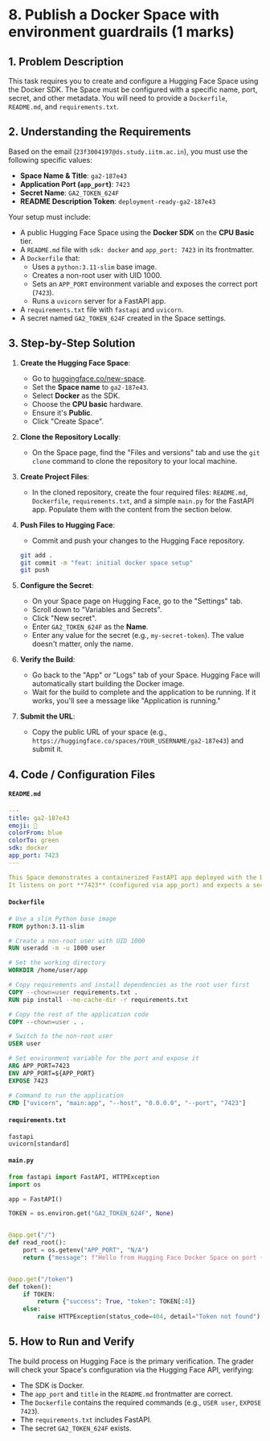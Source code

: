 # 8. Publish a Docker Space with environment guardrails (1 marks)

## 1. Problem Description

This task requires you to create and configure a Hugging Face Space using the Docker SDK. The Space must be configured with a specific name, port, secret, and other metadata. You will need to provide a `Dockerfile`, `README.md`, and `requirements.txt`.

## 2. Understanding the Requirements

Based on the email (`23f3004197@ds.study.iitm.ac.in`), you must use the following specific values:

* **Space Name & Title**: `ga2-187e43`
* **Application Port (`app_port`)**: `7423`
* **Secret Name**: `GA2_TOKEN_624F`
* **README Description Token**: `deployment-ready-ga2-187e43`

Your setup must include:

* A public Hugging Face Space using the **Docker SDK** on the **CPU Basic** tier.
* A `README.md` file with `sdk: docker` and `app_port: 7423` in its frontmatter.
* A `Dockerfile` that:
  * Uses a `python:3.11-slim` base image.
  * Creates a non-root user with UID 1000.
  * Sets an `APP_PORT` environment variable and exposes the correct port (`7423`).
  * Runs a `uvicorn` server for a FastAPI app.
* A `requirements.txt` file with `fastapi` and `uvicorn`.
* A secret named `GA2_TOKEN_624F` created in the Space settings.

## 3. Step-by-Step Solution

1. **Create the Hugging Face Space**:

      * Go to [huggingface.co/new-space](https://huggingface.co/new-space).
      * Set the **Space name** to `ga2-187e43`.
      * Select **Docker** as the SDK.
      * Choose the **CPU basic** hardware.
      * Ensure it's **Public**.
      * Click "Create Space".

2. **Clone the Repository Locally**:

      * On the Space page, find the "Files and versions" tab and use the `git clone` command to clone the repository to your local machine.

3. **Create Project Files**:

      * In the cloned repository, create the four required files: `README.md`, `Dockerfile`, `requirements.txt`, and a simple `main.py` for the FastAPI app. Populate them with the content from the section below.

4. **Push Files to Hugging Face**:

      * Commit and push your changes to the Hugging Face repository.

    <!-- end list -->

    ```bash
    git add .
    git commit -m "feat: initial docker space setup"
    git push
    ```

5. **Configure the Secret**:

      * On your Space page on Hugging Face, go to the "Settings" tab.
      * Scroll down to "Variables and Secrets".
      * Click "New secret".
      * Enter `GA2_TOKEN_624F` as the **Name**.
      * Enter any value for the secret (e.g., `my-secret-token`). The value doesn't matter, only the name.

6. **Verify the Build**:

      * Go back to the "App" or "Logs" tab of your Space. Hugging Face will automatically start building the Docker image.
      * Wait for the build to complete and the application to be running. If it works, you'll see a message like "Application is running."

7. **Submit the URL**:

      * Copy the public URL of your space (e.g., `https://huggingface.co/spaces/YOUR_USERNAME/ga2-187e43`) and submit it.

## 4. Code / Configuration Files

#### `README.md`

```yaml
---
title: ga2-187e43 
emoji: 🚀
colorFrom: blue
colorTo: green
sdk: docker
app_port: 7423
---

This Space demonstrates a containerized FastAPI app deployed with the Docker SDK on Hugging Face Spaces. deployment-ready-ga2-187e43
It listens on port **7423** (configured via app_port) and expects a secret named `GA2_TOKEN_624F` to be set in the Space settings.
```

#### `Dockerfile`

```dockerfile
# Use a slim Python base image
FROM python:3.11-slim

# Create a non-root user with UID 1000
RUN useradd -m -u 1000 user

# Set the working directory
WORKDIR /home/user/app

# Copy requirements and install dependencies as the root user first
COPY --chown=user requirements.txt .
RUN pip install --no-cache-dir -r requirements.txt

# Copy the rest of the application code
COPY --chown=user . .

# Switch to the non-root user
USER user

# Set environment variable for the port and expose it
ARG APP_PORT=7423
ENV APP_PORT=${APP_PORT}
EXPOSE 7423

# Command to run the application
CMD ["uvicorn", "main:app", "--host", "0.0.0.0", "--port", "7423"]
```

#### `requirements.txt`

```
fastapi
uvicorn[standard]
```

#### `main.py`

```python
from fastapi import FastAPI, HTTPException
import os

app = FastAPI()

TOKEN = os.environ.get("GA2_TOKEN_624F", None)


@app.get("/")
def read_root():
    port = os.getenv("APP_PORT", "N/A")
    return {"message": f"Hello from Hugging Face Docker Space on port {port}!"}


@app.get("/token")
def token():
    if TOKEN:
        return {"success": True, "token": TOKEN[:4]}
    else:
        raise HTTPException(status_code=404, detail="Token not found")

```

## 5. How to Run and Verify

The build process on Hugging Face is the primary verification. The grader will check your Space's configuration via the Hugging Face API, verifying:

* The SDK is Docker.
* The `app_port` and `title` in the `README.md` frontmatter are correct.
* The `Dockerfile` contains the required commands (e.g., `USER user`, `EXPOSE 7423`).
* The `requirements.txt` includes FastAPI.
* The secret `GA2_TOKEN_624F` exists.
